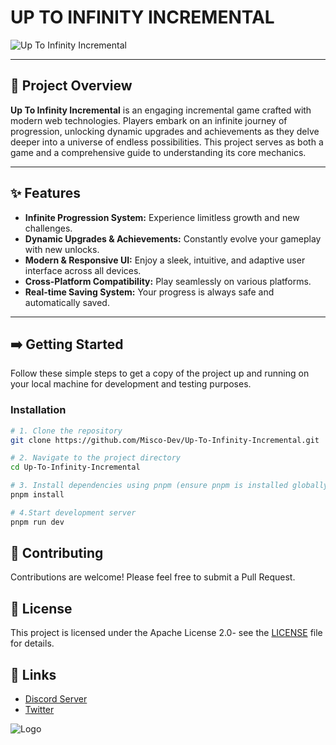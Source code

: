 # UP TO INFINITY INCREMENTAL

![Up To Infinity Incremental](https://qronexstudios.com/image/background.webp)

---

## 🚀 Project Overview

**Up To Infinity Incremental** is an engaging incremental game crafted with modern web technologies. Players embark on an infinite journey of progression, unlocking dynamic upgrades and achievements as they delve deeper into a universe of endless possibilities. This project serves as both a game and a comprehensive guide to understanding its core mechanics.

---

## ✨ Features

- **Infinite Progression System:** Experience limitless growth and new challenges.
- **Dynamic Upgrades & Achievements:** Constantly evolve your gameplay with new unlocks.
- **Modern & Responsive UI:** Enjoy a sleek, intuitive, and adaptive user interface across all devices.
- **Cross-Platform Compatibility:** Play seamlessly on various platforms.
- **Real-time Saving System:** Your progress is always safe and automatically saved.

---

## ➡️ Getting Started

Follow these simple steps to get a copy of the project up and running on your local machine for development and testing purposes.

### Installation

```bash
# 1. Clone the repository
git clone https://github.com/Misco-Dev/Up-To-Infinity-Incremental.git

# 2. Navigate to the project directory
cd Up-To-Infinity-Incremental

# 3. Install dependencies using pnpm (ensure pnpm is installed globally)
pnpm install

# 4.Start development server
pnpm run dev
```

## 🤝 Contributing

Contributions are welcome! Please feel free to submit a Pull Request.

## 📝 License

This project is licensed under the Apache License 2.0- see the [LICENSE](LICENSE) file for details.

## 🔗 Links

- [Discord Server](https://discord.gg/RnQP9BQjge)
- [Twitter](https://x.com/QronexStudio)

![Logo](https://qronexstudios.com/image/icon.png)
